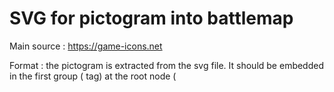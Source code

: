 # SVG for pictogram into battlemap

Main source : https://game-icons.net

Format : the pictogram is extracted from the svg file. 
It should be embedded in the first group (<g> tag) at the root node (<svg> tag)